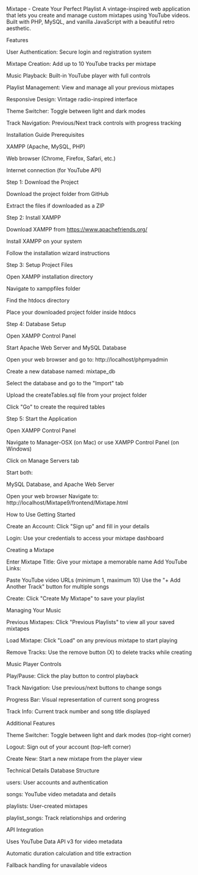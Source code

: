  Mixtape - Create Your Perfect Playlist
A vintage-inspired web application that lets you create and manage custom mixtapes using YouTube videos. Built with PHP, MySQL, and vanilla JavaScript with a beautiful retro aesthetic.



 Features

User Authentication: Secure login and registration system

Mixtape Creation: Add up to 10 YouTube tracks per mixtape

Music Playback: Built-in YouTube player with full controls

Playlist Management: View and manage all your previous mixtapes

Responsive Design: Vintage radio-inspired interface

Theme Switcher: Toggle between light and dark modes

Track Navigation: Previous/Next track controls with progress tracking



 Installation Guide
Prerequisites

XAMPP (Apache, MySQL, PHP)

Web browser (Chrome, Firefox, Safari, etc.)

Internet connection (for YouTube API)

Step 1: Download the Project

Download the project folder from GitHub

Extract the files if downloaded as a ZIP



Step 2: Install XAMPP

Download XAMPP from https://www.apachefriends.org/

Install XAMPP on your system

Follow the installation wizard instructions



Step 3: Setup Project Files

Open XAMPP installation directory

Navigate to xamppfiles folder

Find the htdocs directory

Place your downloaded project folder inside htdocs



Step 4: Database Setup

Open XAMPP Control Panel

Start Apache Web Server and MySQL Database

Open your web browser and go to: http://localhost/phpmyadmin

Create a new database named: mixtape_db

Select the database and go to the "Import" tab

Upload the createTables.sql file from your project folder

Click "Go" to create the required tables



Step 5: Start the Application

Open XAMPP Control Panel

Navigate to Manager-OSX (on Mac) or use XAMPP Control Panel (on Windows)

Click on Manage Servers tab

Start both:

MySQL Database, and 
Apache Web Server


Open your web browser
Navigate to: http://localhost/Mixtape9/frontend/Mixtape.html




 How to Use
Getting Started

Create an Account: Click "Sign up" and fill in your details

Login: Use your credentials to access your mixtape dashboard



Creating a Mixtape

Enter Mixtape Title: Give your mixtape a memorable name
Add YouTube Links:

Paste YouTube video URLs (minimum 1, maximum 10)
Use the "+ Add Another Track" button for multiple songs


Create: Click "Create My Mixtape" to save your playlist



Managing Your Music

Previous Mixtapes: Click "Previous Playlists" to view all your saved mixtapes

Load Mixtape: Click "Load" on any previous mixtape to start playing

Remove Tracks: Use the remove button (X) to delete tracks while creating



Music Player Controls

Play/Pause: Click the play button to control playback

Track Navigation: Use previous/next buttons to change songs

Progress Bar: Visual representation of current song progress

Track Info: Current track number and song title displayed



Additional Features

Theme Switcher: Toggle between light and dark modes (top-right corner)

Logout: Sign out of your account (top-left corner)

Create New: Start a new mixtape from the player view



 Technical Details
Database Structure

users: User accounts and authentication

songs: YouTube video metadata and details

playlists: User-created mixtapes

playlist_songs: Track relationships and ordering



API Integration

Uses YouTube Data API v3 for video metadata

Automatic duration calculation and title extraction

Fallback handling for unavailable videos
